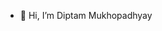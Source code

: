 - 👋 Hi, I’m Diptam Mukhopadhyay

<!---
dptmdev/dptmdev is a ✨ special ✨ repository because its `README.md` (this file) appears on your GitHub profile.
You can click the Preview link to take a look at your changes.
--->
